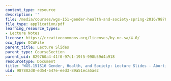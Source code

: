 ```yaml
---
content_type: resource
description: ''
file: /media/courses/wgs-151-gender-health-and-society-spring-2016/987882d8ed54647eeed389a51eca5ae2_MITWGS_151S16_Week6.pdf
file_type: application/pdf
learning_resource_types:
- Lecture Notes
license: https://creativecommons.org/licenses/by-nc-sa/4.0/
ocw_type: OCWFile
parent_title: Lecture Slides
parent_type: CourseSection
parent_uid: 829760a4-41f0-97c1-19f5-998b59d4a918
resourcetype: Document
title: 'WGS.151S16 Gender, Health, and Society: Lecture Slides - Abortion'
uid: 987882d8-ed54-647e-eed3-89a51eca5ae2
---
```


